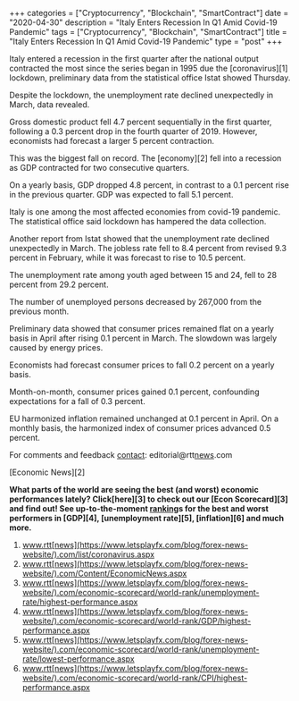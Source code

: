 +++
categories = ["Cryptocurrency", "Blockchain", "SmartContract"]
date = "2020-04-30"
description = "Italy Enters Recession In Q1 Amid Covid-19 Pandemic"
tags = ["Cryptocurrency", "Blockchain", "SmartContract"]
title = "Italy Enters Recession In Q1 Amid Covid-19 Pandemic"
type = "post"
+++

Italy entered a recession in the first quarter after the national output
contracted the most since the series began in 1995 due the
[coronavirus][1] lockdown, preliminary data from the statistical office
Istat showed Thursday.

Despite the lockdown, the unemployment rate declined unexpectedly in
March, data revealed.  
  
Gross domestic product fell 4.7 percent sequentially in the first
quarter, following a 0.3 percent drop in the fourth quarter of 2019.
However, economists had forecast a larger 5 percent contraction.

This was the biggest fall on record. The [economy][2] fell into a
recession as GDP contracted for two consecutive quarters.

On a yearly basis, GDP dropped 4.8 percent, in contrast to a 0.1 percent
rise in the previous quarter. GDP was expected to fall 5.1 percent.

Italy is one among the most affected economies from covid-19 pandemic.
The statistical office said lockdown has hampered the data collection.

Another report from Istat showed that the unemployment rate declined
unexpectedly in March. The jobless rate fell to 8.4 percent from revised
9.3 percent in February, while it was forecast to rise to 10.5 percent.

The unemployment rate among youth aged between 15 and 24, fell to 28
percent from 29.2 percent.

The number of unemployed persons decreased by 267,000 from the previous
month.

Preliminary data showed that consumer prices remained flat on a yearly
basis in April after rising 0.1 percent in March. The slowdown was
largely caused by energy prices.

Economists had forecast consumer prices to fall 0.2 percent on a yearly
basis.

Month-on-month, consumer prices gained 0.1 percent, confounding
expectations for a fall of 0.3 percent.

EU harmonized inflation remained unchanged at 0.1 percent in April. On a
monthly basis, the harmonized index of consumer prices advanced 0.5
percent.

For comments and feedback [contact](https://www.playgroundfx.com/contact/): editorial@rtt[news](https://www.letsplayfx.com/blog/forex-news-website/).com

[Economic News][2]

 **What parts of the world are seeing the best (and worst) economic
performances lately? Click[here][3] to check out our [Econ Scorecard][3]
and find out! See up-to-the-moment [ranking](https://www.playgroundfx.com/blog/crypto-exchange-ranking/)s for the best and worst
performers in [GDP][4], [unemployment rate][5], [inflation][6] and much
more.**

   1. www.rtt[news](https://www.letsplayfx.com/blog/forex-news-website/).com/list/coronavirus.aspx
   2. www.rtt[news](https://www.letsplayfx.com/blog/forex-news-website/).com/Content/EconomicNews.aspx
   3. www.rtt[news](https://www.letsplayfx.com/blog/forex-news-website/).com/economic-scorecard/world-rank/unemployment-rate/highest-performance.aspx
   4. www.rtt[news](https://www.letsplayfx.com/blog/forex-news-website/).com/economic-scorecard/world-rank/GDP/highest-performance.aspx
   5. www.rtt[news](https://www.letsplayfx.com/blog/forex-news-website/).com/economic-scorecard/world-rank/unemployment-rate/lowest-performance.aspx
   6. www.rtt[news](https://www.letsplayfx.com/blog/forex-news-website/).com/economic-scorecard/world-rank/CPI/highest-performance.aspx